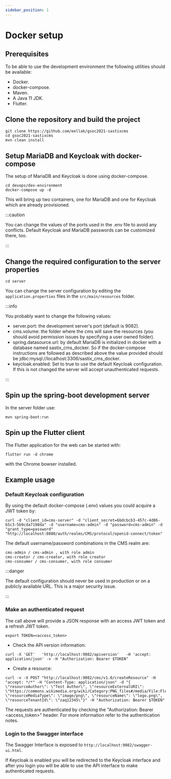 ```yaml
---
sidebar_position: 1
---
```


# Docker setup

## Prerequisites

To be able to use the development environment the following utilities
should be available:

- Docker.
- docker-compose.
- Maven.
- A Java 11 JDK.
- Flutter.

## Clone the repository and build the project

```
git clone https://github.com/eellak/gsoc2021-sastixcms
cd gsoc2021-sastixcms
mvn clean install
```

## Setup MariaDB and Keycloak with docker-compose

The setup of MariaDB and Keycloak is done using docker-compose.

```
cd devops/dev-environment
docker-compose up -d
```

This will bring up two containers, one for MariaDB and one for
Keycloak which are already provisioned.

:::caution

You can change the values of the ports used in the .env file to
avoid any conflicts. Default Keycloak and MariaDB passwords can be customized there, too.

:::

## Change the required configuration to the server properties

```
cd server
```

You can change the server configuration by editing the `application.properties` files in
the `src/main/resources` folder.

:::info

You probably want to change the following values:
- server.port: the development server's port (default is 9082).
- cms.volume: the folder where the cms will save the resources (you should avoid permission
issues by specifying a user owned folder).
- spring.datasource.url: by default MariaDB is initialized in docker with a database named
sastix_cms_docker. So if the docker-compose instructions are followed as described above
the value provided should be jdbc:mysql://localhost:3306/sastix_cms_docker.
- keycloak.enabled: Set to true to use the default Keycloak configuration. If this is not
changed the server will accept unauthenticated requests.

:::

## Spin up the spring-boot development server

In the server folder use:

```
mvn spring-boot:run
```

## Spin up the Flutter client

The Flutter application for the web can be started with:

```
flutter run -d chrome
```

with the Chrome bowser installed.

## Example usage

### Default Keycloak configuration

By using the default docker-compose (.env) values you could acquire a JWT token by:

```
curl -d "client_id=cms-server" -d "client_secret=6bdcbcb3-457c-4d86-b5c3-5b9cda7198da" -d "username=cms-admin" -d "password=cms-admin" -d "grant_type=password" "http://localhost:8080/auth/realms/CMS/protocol/openid-connect/token"
```

The default username/password combinations in the CMS realm are:

```
cms-admin / cms-admin , with role admin
cms-creator / cms-creator, with role creator
cms-consumer / cms-consumer, with role consumer
```

:::danger

The default configuration should never be used in production or on a publicly
available URL. This is a major security issue.

:::

### Make an authenticated request

The call above will provide a JSON response with an access JWT token and a refresh JWT token.

```
export TOKEN=<access_token>
```

- Check the API version information:

```
curl -X 'GET'   'http://localhost:9082/apiversion'   -H 'accept: application/json' -v -H "Authorization: Bearer $TOKEN"
```

- Create a resource:

```
curl -v -X POST "http://localhost:9082/cms/v1.0/createResource" -H "accept: */*" -H "Content-Type: application/json" -d "{ \"resourceAuthor\": \"Test Author\", \"resourceExternalURI\": \"https://commons.wikimedia.org/wiki/Category:PNG_files#/media/File:Flederspekrp.png\", \"resourceMediaType\": \"image/png\", \"resourceName\": \"logo.png\", \"resourceTenantId\": \"zaq12345\"}" -H "Authorization: Bearer $TOKEN"
```

The requests are authenticated by checking the "Authorization: Bearer <access_token>" header. For more information refer to the authentication notes.

### Login to the Swagger interface

The Swagger Interface is exposed to ```http://localhost:9082/swagger-ui.html```.

If Keycloak is enabled you will be redirected to the Keycloak interface
and after you login you will be able to use the API interface to make authenticated requests.